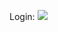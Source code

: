 Login:
<img src="[https://github.com/vishwa010305/React_IRC/blob/main/Project/Git%20images/img%201.png](https://github.com/vishwa010305/PROJECT/blob/main/pic/Screenshot%20(84).png)">
